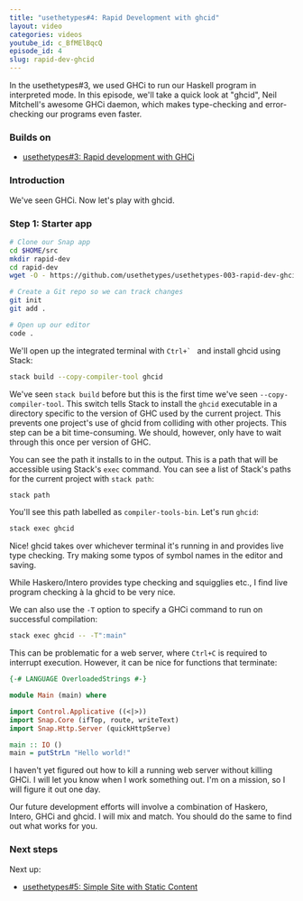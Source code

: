 ```yaml
---
title: "usethetypes#4: Rapid Development with ghcid"
layout: video
categories: videos
youtube_id: c_BfMElBqcQ
episode_id: 4
slug: rapid-dev-ghcid
---
```

In the usethetypes#3, we used GHCi to run our Haskell program in interpreted mode. In this episode, we'll take a quick look at "ghcid", Neil Mitchell's awesome GHCi daemon, which makes type-checking and error-checking our programs even faster.

### Builds on

* [usethetypes#3: Rapid development with GHCi][003-rapid-dev-ghci]

### Introduction

We've seen GHCi. Now let's play with ghcid.

### Step 1: Starter app

```bash
# Clone our Snap app
cd $HOME/src
mkdir rapid-dev
cd rapid-dev
wget -O - https://github.com/usethetypes/usethetypes-003-rapid-dev-ghci/archive/master.tar.gz | tar xvz --strip-components=1

# Create a Git repo so we can track changes
git init
git add .

# Open up our editor
code .
```

We'll open up the integrated terminal with ``Ctrl+` `` and install ghcid using Stack:

```bash
stack build --copy-compiler-tool ghcid
```

We've seen `stack build` before but this is the first time we've seen `--copy-compiler-tool`. This switch tells Stack to install the `ghcid` executable in a directory specific to the version of GHC used by the current project. This prevents one project's use of ghcid from colliding with other projects. This step can be a bit time-consuming. We should, however, only have to wait through this once per version of GHC.

You can see the path it installs to in the output. This is a path that will be accessible using Stack's `exec` command. You can see a list of Stack's paths for the current project with `stack path`:

```bash
stack path
```

You'll see this path labelled as `compiler-tools-bin`. Let's run `ghcid`:

```bash
stack exec ghcid
```

Nice! ghcid takes over whichever terminal it's running in and provides live type checking. Try making some typos of symbol names in the editor and saving.

While Haskero/Intero provides type checking and squigglies etc., I find live program checking &agrave; la ghcid to be very nice.

We can also use the `-T` option to specify a GHCi command to run on successful compilation:

```bash
stack exec ghcid -- -T":main"
```

This can be problematic for a web server, where `Ctrl+C` is required to interrupt execution. However, it can be nice for functions that terminate:

```haskell
{-# LANGUAGE OverloadedStrings #-}

module Main (main) where

import Control.Applicative ((<|>))
import Snap.Core (ifTop, route, writeText)
import Snap.Http.Server (quickHttpServe)

main :: IO ()
main = putStrLn "Hello world!"
```

I haven't yet figured out how to kill a running web server without killing GHCi. I will let you know when I work something out. I'm on a mission, so I will figure it out one day.

Our future development efforts will involve a combination of Haskero, Intero, GHCi and ghcid. I will mix and match. You should do the same to find out what works for you.

### Next steps

Next up:

* [usethetypes#5: Simple Site with Static Content][005-simple-site]

[003-rapid-dev-ghci]: 003-rapid-dev-ghci
[005-simple-site]: 005-simple-site
[ghcid]: https://github.com/ndmitchell/ghcid
[index]: index.md
